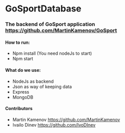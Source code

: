 # GoSportDatabase

### The backend of GoSport application https://github.com/MartinKamenov/GoSport

#### How to run:
- Npm install (You need nodeJs to start)
- Npm start

#### What do we use:
- NodeJs as backend
- Json as way of keeping data
- Express
- MongoDB

#### Contributors
- Martin Kamenov https://github.com/MartinKamenov
- Ivailo Dinev https://github.com/IvoDInev
